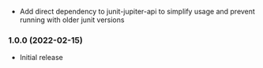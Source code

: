 * Add direct dependency to junit-jupiter-api to simplify usage and prevent running with older junit versions

### 1.0.0 (2022-02-15)
* Initial release